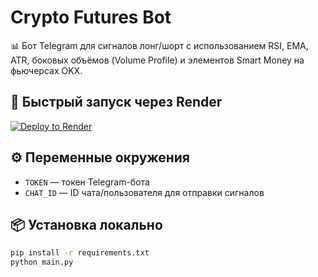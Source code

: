 
# Crypto Futures Bot

📊 Бот Telegram для сигналов лонг/шорт с использованием RSI, EMA, ATR, боковых объёмов (Volume Profile) и элементов Smart Money на фьючерсах OKX.

## 🚀 Быстрый запуск через Render

[![Deploy to Render](https://render.com/images/deploy-to-render-button.svg)](https://render.com/deploy?repo=https://github.com/YOUR_USERNAME/crypto-futures-bot)

## ⚙️ Переменные окружения

- `TOKEN` — токен Telegram-бота
- `CHAT_ID` — ID чата/пользователя для отправки сигналов

## 📦 Установка локально

```bash
pip install -r requirements.txt
python main.py
```
